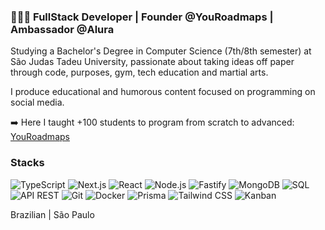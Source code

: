 ### 👨🏻‍💻 **FullStack Developer | Founder @YouRoadmaps | Ambassador @Alura**

Studying a Bachelor's Degree in Computer Science (7th/8th semester) at São Judas Tadeu University, passionate about taking ideas off paper through code, purposes, gym, tech education and martial arts.

I produce educational and humorous content focused on programming on social media.

➡️ Here I taught +100 students to program from scratch to advanced: [YouRoadmaps](https://youroadmaps.com)

### Stacks

![TypeScript](https://img.shields.io/badge/-TypeScript-3178C6?style=flat-square&logo=typescript&logoColor=white) 
![Next.js](https://img.shields.io/badge/-Next.js-000000?style=flat-square&logo=next.js&logoColor=white) 
![React](https://img.shields.io/badge/-React-61DAFB?style=flat-square&logo=react&logoColor=black) 
![Node.js](https://img.shields.io/badge/-Node.js-339933?style=flat-square&logo=node.js&logoColor=white) 
![Fastify](https://img.shields.io/badge/-Fastify-000000?style=flat-square&logo=fastify&logoColor=white)
![MongoDB](https://img.shields.io/badge/-MongoDB-47A248?style=flat-square&logo=mongodb&logoColor=white) 
![SQL](https://img.shields.io/badge/-SQL-CC2927?style=flat-square&logo=database&logoColor=white) <br>
![API REST](https://img.shields.io/badge/-API%20REST-005571?style=flat-square&logo=postman&logoColor=white) 
![Git](https://img.shields.io/badge/-Git-F05032?style=flat-square&logo=git&logoColor=white) 
![Docker](https://img.shields.io/badge/-Docker-2496ED?style=flat-square&logo=docker&logoColor=white)
![Prisma](https://img.shields.io/badge/-Prisma-2D3748?style=flat-square&logo=prisma&logoColor=white) 
![Tailwind CSS](https://img.shields.io/badge/-Tailwind%20CSS-38B2AC?style=flat-square&logo=tailwindcss&logoColor=white) 
![Kanban](https://img.shields.io/badge/-Kanban-026AA7?style=flat-square&logo=trello&logoColor=white)  

Brazilian | São Paulo
